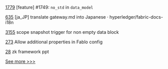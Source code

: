 
[1779](https://github.com/hyperledger/iroha/pull/1779) [feature] #1749: `no_std` in `data_model`

[635](https://github.com/hyperledger/fabric-docs-i18n/pull/635) [ja_JP] translate gateway.md into Japanese · hyperledger/fabric-docs-i18n

[3155](https://github.com/hyperledger/fabric/pull/3155) scope snapshot trigger for non empty data block

[273](https://github.com/hyperledger-labs/fablo/pull/273) Allow additional properties in Fablo config

[28](https://github.com/hyperledger/ursa-rfcs/pull/28) zk framework ppt


[See more >>>](https://start-here.hyperledger.org/pull-requests)
